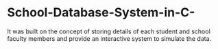 # School-Database-System-in-C-
It was built on the concept of storing details of each student and school faculty members and provide an interactive system to simulate the data.
